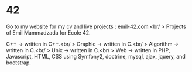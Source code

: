 42
==
Go to my website for my cv and live projects : [emil-42.com](http://emil-42.com) <br/ >
Projects of Emil Mammadzada for Ecole 42.

C++       -> written in C++.<br/ >
Graphic   -> written in C.<br/ >
Algorithm -> written in C.<br/ >
Unix      -> written in C.<br/ >
Web       -> written in PHP, Javascript, HTML, CSS using Symfony2, doctrine, mysql, ajax, jquery, and bootstrap.
